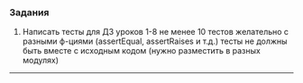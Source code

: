 ### Задания ###

1) Написать тесты для ДЗ уроков 1-8
не менее 10 тестов
желательно с разными ф-циями (assertEqual, assertRaises и т.д.)
тесты не должны быть вместе с исходным кодом (нужно разместить в разных модулях)
___
